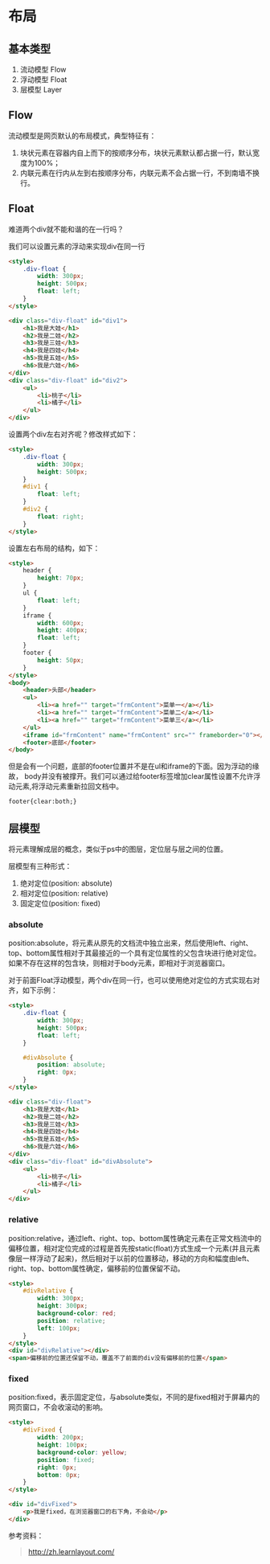 # 布局

## 基本类型
1. 流动模型 Flow
2. 浮动模型 Float
3. 层模型 Layer

## Flow
流动模型是网页默认的布局模式，典型特征有：
1. 块状元素在容器内自上而下的按顺序分布，块状元素默认都占据一行，默认宽度为100%；
2. 内联元素在行内从左到右按顺序分布，内联元素不会占据一行，不到南墙不换行。

## Float
难道两个div就不能和谐的在一行吗？

我们可以设置元素的浮动来实现div在同一行

``` html
<style>
    .div-float {
        width: 300px;
        height: 500px;
        float: left;
    }
</style>

<div class="div-float" id="div1">
    <h1>我是大娃</h1>
    <h2>我是二娃</h2>
    <h3>我是三娃</h3>
    <h4>我是四娃</h4>
    <h5>我是五娃</h5>
    <h6>我是六娃</h6>
</div>
<div class="div-float" id="div2">
    <ul>
        <li>桃子</li>
        <li>橘子</li>
    </ul>
</div>
```

设置两个div左右对齐呢？修改样式如下：

``` html
<style>
    .div-float {
        width: 300px;
        height: 500px;
    }
    #div1 {
        float: left;
    }
    #div2 {
        float: right;
    }
</style>
```

设置左右布局的结构，如下：
``` html
<style>
    header {
        height: 70px;
    }
    ul {
        float: left;
    }
    iframe {
        width: 600px;
        height: 400px;
        float: left;
    }
    footer {
        height: 50px;
    }
</style>
<body>
    <header>头部</header>
    <ul>
        <li><a href="" target="frmContent">菜单一</a></li>
        <li><a href="" target="frmContent">菜单二</a></li>
        <li><a href="" target="frmContent">菜单三</a></li>
    </ul>
    <iframe id="frmContent" name="frmContent" src="" frameborder="0"></iframe>
    <footer>底部</footer>
</body>
```
但是会有一个问题，底部的footer位置并不是在ul和iframe的下面。因为浮动的缘故，
body并没有被撑开。我们可以通过给footer标签增加clear属性设置不允许浮动元素,将浮动元素重新拉回文档中。

`footer{clear:both;}`

## 层模型
将元素理解成层的概念，类似于ps中的图层，定位层与层之间的位置。

层模型有三种形式：
1. 绝对定位(position: absolute)
2. 相对定位(position: relative)
3. 固定定位(position: fixed)

### absolute
position:absolute，将元素从原先的文档流中独立出来，然后使用left、right、top、bottom属性相对于其最接近的一个具有定位属性的父包含块进行绝对定位。如果不存在这样的包含块，则相对于body元素，即相对于浏览器窗口。

对于前面Float浮动模型，两个div在同一行，也可以使用绝对定位的方式实现右对齐，如下示例：

``` html
<style>
    .div-float {
        width: 300px;
        height: 500px;
        float: left;
    }

    #divAbsolute {
        position: absolute;
        right: 0px;
    }
</style>

<div class="div-float">
    <h1>我是大娃</h1>
    <h2>我是二娃</h2>
    <h3>我是三娃</h3>
    <h4>我是四娃</h4>
    <h5>我是五娃</h5>
    <h6>我是六娃</h6>
</div>
<div class="div-float" id="divAbsolute">
    <ul>
        <li>桃子</li>
        <li>橘子</li>
    </ul>
</div>
```

### relative
position:relative，通过left、right、top、bottom属性确定元素在正常文档流中的偏移位置，相对定位完成的过程是首先按static(float)方式生成一个元素(并且元素像层一样浮动了起来)，然后相对于以前的位置移动，移动的方向和幅度由left、right、top、bottom属性确定，偏移前的位置保留不动。

``` html
<style>
    #divRelative {
        width: 300px;
        height: 300px;
        background-color: red;
        position: relative;
        left: 100px;
    }
</style>
<div id="divRelative"></div>
<span>偏移前的位置还保留不动，覆盖不了前面的div没有偏移前的位置</span>
```

### fixed
position:fixed，表示固定定位，与absolute类似，不同的是fixed相对于屏幕内的网页窗口，不会收滚动的影响。

``` html
<style>
    #divFixed {
        width: 200px;
        height: 100px;
        background-color: yellow;
        position: fixed;
        right: 0px;
        bottom: 0px;
    }
</style>

<div id="divFixed">
    <p>我是fixed，在浏览器窗口的右下角，不会动</p>
</div>
```

参考资料：

> http://zh.learnlayout.com/